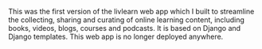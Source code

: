 This was the first version of the livlearn web app which I built to streamline the collecting, sharing and curating of online learning content, including books, videos, blogs, courses and podcasts. It is based on Django and Django templates. This web app is no longer deployed anywhere.

